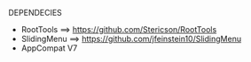 DEPENDECIES
- RootTools ==> https://github.com/Stericson/RootTools
- SlidingMenu ==> https://github.com/jfeinstein10/SlidingMenu
- AppCompat V7